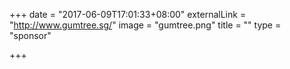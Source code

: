 +++
date = "2017-06-09T17:01:33+08:00"
externalLink = "http://www.gumtree.sg/"
image = "gumtree.png"
title = ""
type = "sponsor"

+++

